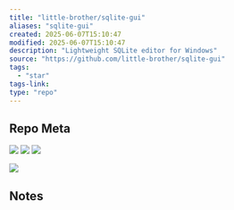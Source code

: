 ```yaml
---
title: "little-brother/sqlite-gui"
aliases: "sqlite-gui"
created: 2025-06-07T15:10:47
modified: 2025-06-07T15:10:47
description: "Lightweight SQLite editor for Windows"
source: "https://github.com/little-brother/sqlite-gui"
tags:
  - "star"
tags-link:
type: "repo"
---
```

## Repo Meta

![](https://img.shields.io/github/stars/little-brother/sqlite-gui?style=for-the-badge&label=stars) ![](https://img.shields.io/github/repo-size/little-brother/sqlite-gui?style=for-the-badge&label=size) ![](https://img.shields.io/github/created-at/little-brother/sqlite-gui?style=for-the-badge&label=since)

[![](https://github-readme-stats.vercel.app/api/pin/?username=little-brother&repo=sqlite-gui&bg_color=00000000)](https://github.com/little-brother/sqlite-gui)

## Notes

